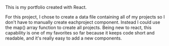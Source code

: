 This is my portfolio created with React.

For this project, I chose to create a data file containing all of my projects so I don't have to manually create eachproject component. Instead I could use the map() array function to create all projects. Being new to react, this capability is one of my favorites so far because it keeps code short and readable, and it's really easy to add a new components.
